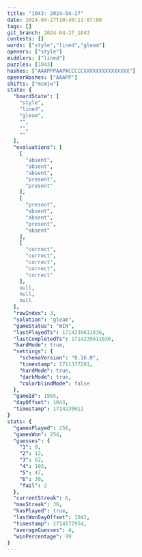 ```yaml
---
title: "1043: 2024-04-27"
date: 2024-04-27T10:40:11-07:00
tags: []
git_branch: 2024-04-27_1043
contests: []
words: ["style","lined","gleam"]
openers: ["style"]
middlers: ["lined"]
puzzles: [1043]
hashes: ["AAAPPPAAPACCCCCXXXXXXXXXXXXXXX"]
openerHashes: ["AAAPP"]
shifts: ["msmjw"]
state: {
  "boardState": [
    "style",
    "lined",
    "gleam",
    "",
    "",
    ""
  ],
  "evaluations": [
    [
      "absent",
      "absent",
      "absent",
      "present",
      "present"
    ],
    [
      "present",
      "absent",
      "absent",
      "present",
      "absent"
    ],
    [
      "correct",
      "correct",
      "correct",
      "correct",
      "correct"
    ],
    null,
    null,
    null
  ],
  "rowIndex": 3,
  "solution": "gleam",
  "gameStatus": "WIN",
  "lastPlayedTs": 1714239611636,
  "lastCompletedTs": 1714239611636,
  "hardMode": true,
  "settings": {
    "schemaVersion": "0.16.0",
    "timestamp": 1711377281,
    "hardMode": true,
    "darkMode": true,
    "colorblindMode": false
  },
  "gameId": 1985,
  "dayOffset": 1043,
  "timestamp": 1714239611
}
stats: {
  "gamesPlayed": 256,
  "gamesWon": 254,
  "guesses": {
    "1": 0,
    "2": 12,
    "3": 62,
    "4": 103,
    "5": 47,
    "6": 30,
    "fail": 2
  },
  "currentStreak": 6,
  "maxStreak": 36,
  "hasPlayed": true,
  "lastWonDayOffset": 1043,
  "timestamp": 1714172954,
  "averageGuesses": 4,
  "winPercentage": 99
}
---
```

<!-- more -->

